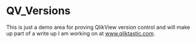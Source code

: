 # QV_Versions
This is just a demo area for proving QlikView version control and will make up part of a write up I am working on at www.qliktastic.com.
